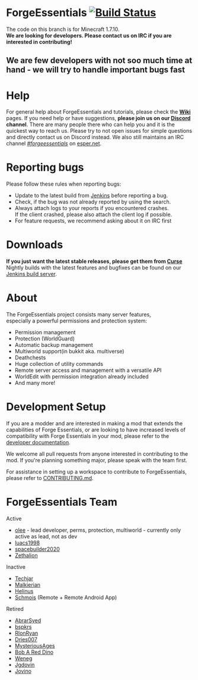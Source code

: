 ForgeEssentials [![Build Status](https://travis-ci.org/ForgeEssentials/ForgeEssentials.svg?branch=develop)](https://travis-ci.org/ForgeEssentials/ForgeEssentials)
===================

The code on this branch is for Minecraft 1.7.10.  
**We are looking for developers. Please contact us on IRC if you are interested in contributing!**

## We are few developers with not soo much time at hand - we will try to handle important bugs fast

# Help
For general help about ForgeEssentials and tutorials, please check the **[Wiki](https://github.com/ForgeEssentials/ForgeEssentials/wiki)** pages.
If you need help or have suggestions, **please join us on our [Discord](https://discord.gg/FNRQjmr) channel**. 
There are many people there who can help you and it is the quickest way to reach us. Please try to not open issues for simple questions and directly contact us on Discord instead.
We also still maintains an IRC channel [*#forgeessentials*](http://webchat.esper.net/?channels=forgeessentials&prompt=1) on [esper.net](http://esper.net).

# Reporting bugs
Please follow these rules when reporting bugs:
- Update to the latest build from [Jenkins](http://ci.forgeessentials.com/job/FE) before reporting a bug.
- Check, if the bug was not already reported by using the search.
- Always attach logs to your reports if you encountered crashes.  
   If the client crashed, please also attach the client log if possible.
- For feature requests, we recommend asking about it on IRC first

# Downloads
**If you just want the latest stable releases, please get them from [Curse](http://minecraft.curseforge.com/mc-mods/74735)**  
Nightly builds with the latest features and bugfixes can be found on our [Jenkins build server](http://ci.forgeessentials.com/job/FE/).

# About
The ForgeEssentials project consists many server features,  
especially a powerful permissions and protection system:
- Permission management
- Protection (WorldGuard)
- Automatic backup management
- Multiworld support(in bukkit aka. multiverse)
- Deathchests
- Huge collection of utility commands
- Remote server access and management with a versatile API
- WorldEdit with permission integration already included
- And many more!

# Development Setup
If you are a modder and are interested in making a mod that extends the capabilities of Forge Essentials, or are looking to have increased levels of compatibility with Forge Essentials in your mod, please refer to the [developer documentation](https://github.com/ForgeEssentials/ForgeEssentialsMain/wiki/Developer-documentation).

We welcome all pull requests from anyone interested in contributing to the mod. If you're planning something major, please speak with the team first.

For assistance in setting up a workspace to contribute to ForgeEssentials, please refer to [CONTRIBUTING.md](CONTRIBUTING.md).

ForgeEssentials Team
================
Active
- [olee](https://github.com/olee) - lead developer, perms, protection, multiworld - currently only active as lead, not as dev
- [luacs1998](https://github.com/luacs1998)
- [spacebuilder2020](https://github.com/spacebuilder2020)
- [Zethalion](https://github.com/Zethalion)

Inactive
- [Techjar](https://github.com/Techjar)
- [Malkierian](https://github.com/Malkierian)
- [Helinus](https://github.com/helinus)
- [Schmois](https://github.com/aschmois) (Remote + Remote Android App)

Retired
- [AbrarSyed](https://github.com/AbrarSyed)
- [bspkrs](https://github.com/bspkrs)
- [RlonRyan](https://github.com/RlonRyan)
- [Dries007](https://github.com/dries007)
- [MysteriousAges](https://github.com/MysteriousAges)
- [Bob A Red Dino](https://github.com/Bob-A-Red-Dino)
- [Weneg](https://github.com/Weneg)
- [Jgdovin](https://github.com/Jgdovin)
- [Jovino](https://github.com/jovino)
